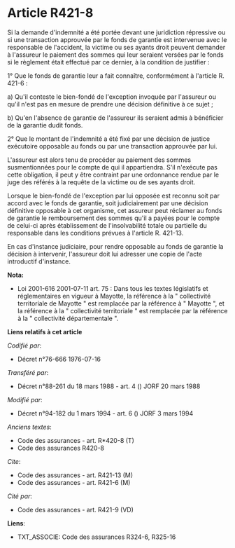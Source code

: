 # Article R421-8

Si la demande d'indemnité a été portée devant une juridiction répressive ou si une transaction approuvée par le fonds de
garantie est intervenue avec le responsable de l'accident, la victime ou ses ayants droit peuvent demander à l'assureur le
paiement des sommes qui leur seraient versées par le fonds si le règlement était effectué par ce dernier, à la condition de
justifier :

1° Que le fonds de garantie leur a fait connaître, conformément à l'article R. 421-6 :

a) Qu'il conteste le bien-fondé de l'exception invoquée par l'assureur ou qu'il n'est pas en mesure de prendre une décision
définitive à ce sujet ;

b) Qu'en l'absence de garantie de l'assureur ils seraient admis à bénéficier de la garantie dudit fonds.

2° Que le montant de l'indemnité a été fixé par une décision de justice exécutoire opposable au fonds ou par une transaction
approuvée par lui.

L'assureur est alors tenu de procéder au paiement des sommes susmentionnées pour le compte de qui il appartiendra. S'il
n'exécute pas cette obligation, il peut y être contraint par une ordonnance rendue par le juge des référés à la requête de la
victime ou de ses ayants droit.

Lorsque le bien-fondé de l'exception par lui opposée est reconnu soit par accord avec le fonds de garantie, soit
judiciairement par une décision définitive opposable à cet organisme, cet assureur peut réclamer au fonds de garantie le
remboursement des sommes qu'il a payées pour le compte de celui-ci après établissement de l'insolvabilité totale ou partielle
du responsable dans les conditions prévues à l'article R. 421-13.

En cas d'instance judiciaire, pour rendre opposable au fonds de garantie la décision à intervenir, l'assureur doit lui
adresser une copie de l'acte introductif d'instance.

**Nota:**

- Loi 2001-616 2001-07-11 art. 75 : Dans tous les textes législatifs et réglementaires en vigueur à Mayotte, la référence à
la " collectivité territoriale de Mayotte " est remplacée par la référence à " Mayotte ", et la référence à la " collectivité
territoriale " est remplacée par la référence à la " collectivité départementale ".

**Liens relatifs à cet article**

_Codifié par_:

  - Décret n°76-666 1976-07-16

_Transféré par_:

  - Décret n°88-261 du 18 mars 1988 - art. 4 () JORF 20 mars 1988

_Modifié par_:

  - Décret n°94-182 du 1 mars 1994 - art. 6 () JORF 3 mars 1994

_Anciens textes_:

  - Code des assurances - art. R*420-8 (T)
  - Code des assurances R420-8

_Cite_:

  - Code des assurances - art. R421-13 (M)
  - Code des assurances - art. R421-6 (M)

_Cité par_:

  - Code des assurances - art. R421-9 (VD)

**Liens**:

  - TXT_ASSOCIE: Code des assurances R324-6, R325-16
